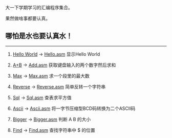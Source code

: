 大一下学期学习的汇编程序集合。

果然做啥事都要认真。


## 哪怕是水也要认真水！

***

1. [Hello World](https://raw.githubusercontent.com/MKFMIKU/EndOfMASM/master/HELLO.EXE) -> [Hello.asm](https://github.com/MKFMIKU/EndOfMASM/blob/master/Hello.asm)
    显示Hello World


2. [A+B](https://raw.githubusercontent.com/MKFMIKU/EndOfMASM/master/ADD.EXE) -> [Add.asm](https://github.com/MKFMIKU/EndOfMASM/blob/master/Add.asm)
    获取键盘输入的两个数字然后求和
    
3. [Max](https://raw.githubusercontent.com/MKFMIKU/EndOfMASM/master/MAX.EXE) -> [Max.asm](https://github.com/MKFMIKU/EndOfMASM/blob/master/Max.asm)
    求一个段里的最大数
    
4. [Reverse](https://raw.githubusercontent.com/MKFMIKU/EndOfMASM/master/REVERSE.EXE) -> [Reverse.asm](https://github.com/MKFMIKU/EndOfMASM/blob/master/Reverse.asm)
    简单反转一个字符串
    
5. [Sql](https://raw.githubusercontent.com/MKFMIKU/EndOfMASM/master/SQL.EXE) -> [Sql.asm](https://github.com/MKFMIKU/EndOfMASM/blob/master/Sql.asm)
    查表求平方值
    
6. [Ascii](https://raw.githubusercontent.com/MKFMIKU/EndOfMASM/master/ASCII.EXE) -> [Ascii.asm](https://github.com/MKFMIKU/EndOfMASM/blob/master/Ascii.asm)
    将一字节压缩型BCD码转换为二个ASCII码
    
7. [Bigger](https://raw.githubusercontent.com/MKFMIKU/EndOfMASM/master/BIGGER.EXE) -> [Bigger.asm](https://github.com/MKFMIKU/EndOfMASM/blob/master/Bigger.asm)
    判断 A B 的大小
    
8. [Find](https://raw.githubusercontent.com/MKFMIKU/EndOfMASM/master/FIND.EXE) -> [Find.asm](https://github.com/MKFMIKU/EndOfMASM/blob/master/Find.asm)
    查找字符串中 $ 的位置